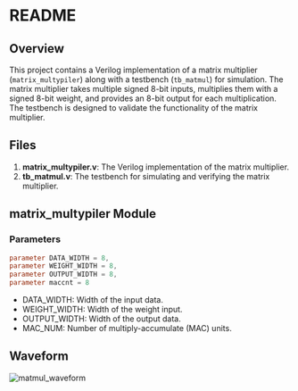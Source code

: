 # README

## Overview

This project contains a Verilog implementation of a matrix multiplier (`matrix_multypiler`) along with a testbench (`tb_matmul`) for simulation. The matrix multiplier takes multiple signed 8-bit inputs, multiplies them with a signed 8-bit weight, and provides an 8-bit output for each multiplication. The testbench is designed to validate the functionality of the matrix multiplier.

## Files

1. **matrix_multypiler.v**: The Verilog implementation of the matrix multiplier.
2. **tb_matmul.v**: The testbench for simulating and verifying the matrix multiplier.

## matrix_multypiler Module

### Parameters

```verilog
parameter DATA_WIDTH = 8,
parameter WEIGHT_WIDTH = 8,
parameter OUTPUT_WIDTH = 8,
parameter maccnt = 8
```

- DATA_WIDTH: Width of the input data.
- WEIGHT_WIDTH: Width of the weight input.
- OUTPUT_WIDTH: Width of the output data.
- MAC_NUM: Number of multiply-accumulate (MAC) units.

## Waveform  
![matmul_waveform](https://github.com/foodinsect/Verilog-modules/assets/36304709/22230c94-72ec-4c85-9651-90dec2c6554b)  
  
